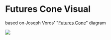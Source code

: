 # Futures Cone Visual
based on Joseph Voros' "[Futures Cone](https://thevoroscope.com/2017/02/24/the-futures-cone-use-and-history/)" diagram

![](./futures_cone.svg)

